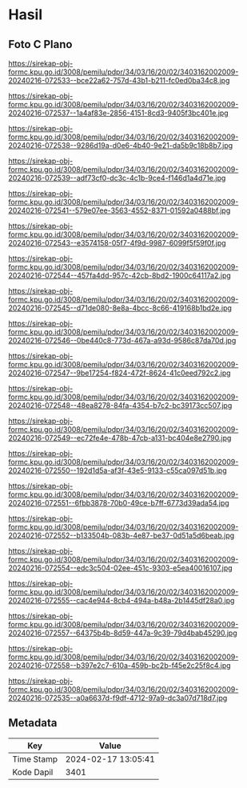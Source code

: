 # Hasil

## Foto C Plano

https://sirekap-obj-formc.kpu.go.id/3008/pemilu/pdpr/34/03/16/20/02/3403162002009-20240216-072533--bce22a62-757d-43b1-b211-fc0ed0ba34c8.jpg

https://sirekap-obj-formc.kpu.go.id/3008/pemilu/pdpr/34/03/16/20/02/3403162002009-20240216-072537--1a4af83e-2856-4151-8cd3-9405f3bc401e.jpg

https://sirekap-obj-formc.kpu.go.id/3008/pemilu/pdpr/34/03/16/20/02/3403162002009-20240216-072538--9286d19a-d0e6-4b40-9e21-da5b9c18b8b7.jpg

https://sirekap-obj-formc.kpu.go.id/3008/pemilu/pdpr/34/03/16/20/02/3403162002009-20240216-072539--adf73cf0-dc3c-4c1b-9ce4-f146d1a4d71e.jpg

https://sirekap-obj-formc.kpu.go.id/3008/pemilu/pdpr/34/03/16/20/02/3403162002009-20240216-072541--579e07ee-3563-4552-8371-01592a0488bf.jpg

https://sirekap-obj-formc.kpu.go.id/3008/pemilu/pdpr/34/03/16/20/02/3403162002009-20240216-072543--e3574158-05f7-4f9d-9987-6099f5f59f0f.jpg

https://sirekap-obj-formc.kpu.go.id/3008/pemilu/pdpr/34/03/16/20/02/3403162002009-20240216-072544--457fa4dd-957c-42cb-8bd2-1900c64117a2.jpg

https://sirekap-obj-formc.kpu.go.id/3008/pemilu/pdpr/34/03/16/20/02/3403162002009-20240216-072545--d71de080-8e8a-4bcc-8c66-419168b1bd2e.jpg

https://sirekap-obj-formc.kpu.go.id/3008/pemilu/pdpr/34/03/16/20/02/3403162002009-20240216-072546--0be440c8-773d-467a-a93d-9586c87da70d.jpg

https://sirekap-obj-formc.kpu.go.id/3008/pemilu/pdpr/34/03/16/20/02/3403162002009-20240216-072547--9be17254-f824-472f-8624-41c0eed792c2.jpg

https://sirekap-obj-formc.kpu.go.id/3008/pemilu/pdpr/34/03/16/20/02/3403162002009-20240216-072548--48ea8278-84fa-4354-b7c2-bc39173cc507.jpg

https://sirekap-obj-formc.kpu.go.id/3008/pemilu/pdpr/34/03/16/20/02/3403162002009-20240216-072549--ec72fe4e-478b-47cb-a131-bc404e8e2790.jpg

https://sirekap-obj-formc.kpu.go.id/3008/pemilu/pdpr/34/03/16/20/02/3403162002009-20240216-072550--192d1d5a-af3f-43e5-9133-c55ca097d51b.jpg

https://sirekap-obj-formc.kpu.go.id/3008/pemilu/pdpr/34/03/16/20/02/3403162002009-20240216-072551--6fbb3878-70b0-49ce-b7ff-6773d39ada54.jpg

https://sirekap-obj-formc.kpu.go.id/3008/pemilu/pdpr/34/03/16/20/02/3403162002009-20240216-072552--b133504b-083b-4e87-be37-0d51a5d6beab.jpg

https://sirekap-obj-formc.kpu.go.id/3008/pemilu/pdpr/34/03/16/20/02/3403162002009-20240216-072554--edc3c504-02ee-451c-9303-e5ea40016107.jpg

https://sirekap-obj-formc.kpu.go.id/3008/pemilu/pdpr/34/03/16/20/02/3403162002009-20240216-072555--cac4e944-8cb4-494a-b48a-2b1445df28a0.jpg

https://sirekap-obj-formc.kpu.go.id/3008/pemilu/pdpr/34/03/16/20/02/3403162002009-20240216-072557--64375b4b-8d59-447a-9c39-79d4bab45290.jpg

https://sirekap-obj-formc.kpu.go.id/3008/pemilu/pdpr/34/03/16/20/02/3403162002009-20240216-072558--b397e2c7-610a-459b-bc2b-f45e2c25f8c4.jpg

https://sirekap-obj-formc.kpu.go.id/3008/pemilu/pdpr/34/03/16/20/02/3403162002009-20240216-072535--a0a6637d-f9df-4712-97a9-dc3a07d718d7.jpg


## Metadata

| Key        | Value               |
| ---------- | ------------------- |
| Time Stamp | 2024-02-17 13:05:41 |
| Kode Dapil | 3401                |



